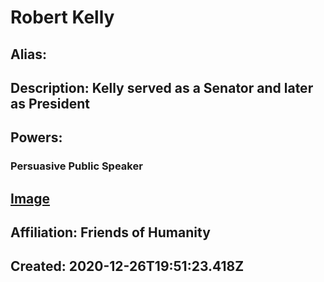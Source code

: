 # Robert Kelly
## Alias: 
## Description: Kelly served as a Senator and later as President
## Powers:
### Persuasive Public Speaker
## [Image](https://cdn.glitch.com/6137de19-12c5-43e0-9704-2252d809dcfb%2FRobert%20Kelly.png)
## Affiliation: Friends of Humanity
## Created: 2020-12-26T19:51:23.418Z